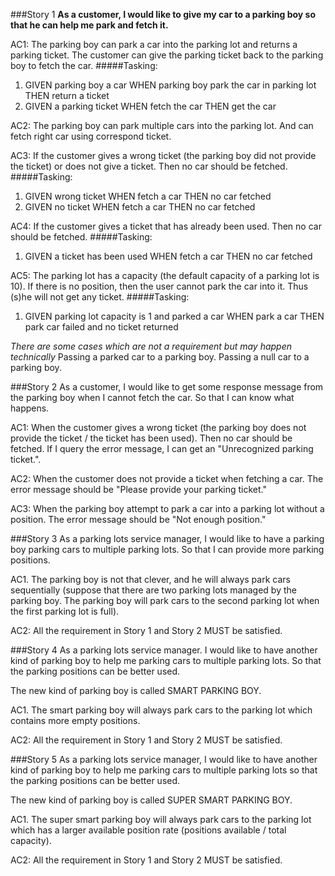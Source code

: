 ###Story 1
**As a customer, I would like to give my car to a parking boy so that he can help me park and fetch it.**

AC1: 
The parking boy can park a car into the parking lot and returns a parking ticket. 
The customer can give the parking ticket back to the parking boy to fetch the car.
#####Tasking:
1. GIVEN parking boy a car WHEN parking boy park the car in parking lot THEN return a ticket
2. GIVEN a parking ticket WHEN fetch the car THEN get the car


AC2:
 The parking boy can park multiple cars into the parking lot. 
 And can fetch right car using correspond ticket.
 
AC3:
 If the customer gives a wrong ticket (the parking boy did not provide the ticket) or does not give a ticket. 
 Then no car should be fetched.
 #####Tasking:
 1. GIVEN wrong ticket WHEN fetch a car THEN no car fetched
 2. GIVEN no ticket WHEN fetch a car THEN no car fetched
 
AC4: 
If the customer gives a ticket that has already been used. 
Then no car should be fetched.
#####Tasking:
 1. GIVEN a ticket has been used WHEN fetch a car THEN no car fetched

AC5:
The parking lot has a capacity (the default capacity of a parking lot is 10). 
If there is no position, then the user cannot park the car into it. 
Thus (s)he will not get any ticket.
#####Tasking:
 1. GIVEN parking lot capacity is 1 and parked a car WHEN park a car THEN park car failed and no ticket returned

*There are some cases which are not a requirement but may happen technically*
Passing a parked car to a parking boy.
Passing a null car to a parking boy.


###Story 2
As a customer, I would like to get some response message from the parking boy when I cannot fetch the car.
So that I can know what happens.

AC1: 
When the customer gives a wrong ticket (the parking boy does not provide the ticket / the ticket has been used).
Then no car should be fetched. If I query the error message, I can get an "Unrecognized parking ticket.".

AC2: 
When the customer does not provide a ticket when fetching a car. 
The error message should be "Please provide your parking ticket."

AC3: 
When the parking boy attempt to park a car into a parking lot without a position. 
The error message should be "Not enough position."

###Story 3
As a parking lots service manager, I would like to have a parking boy parking cars to multiple parking lots. 
So that I can provide more parking positions.

AC1.
The parking boy is not that clever, and he will always park cars sequentially 
(suppose that there are two parking lots managed by the parking boy.
The parking boy will park cars to the second parking lot when the first parking lot is full).

AC2:
All the requirement in Story 1 and Story 2 MUST be satisfied.

###Story 4
As a parking lots service manager.
I would like to have another kind of parking boy to help me parking cars to multiple parking lots.
So that the parking positions can be better used.

The new kind of parking boy is called SMART PARKING BOY.

AC1.
The smart parking boy will always park cars to the parking lot which contains more empty positions.

AC2:
All the requirement in Story 1 and Story 2 MUST be satisfied.


###Story 5
As a parking lots service manager, 
I would like to have another kind of parking boy to help me parking cars to multiple parking lots 
so that the parking positions can be better used.

The new kind of parking boy is called SUPER SMART PARKING BOY.

AC1.
The super smart parking boy will always park cars to the parking lot 
which has a larger available position rate (positions available / total capacity).

AC2: 
All the requirement in Story 1 and Story 2 MUST be satisfied.